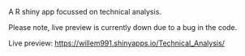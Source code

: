 A R shiny app focussed on technical analysis.

Please note, live preview is currently down due to a bug in the code.

Live preview:  https://willem991.shinyapps.io/Technical_Analysis/
